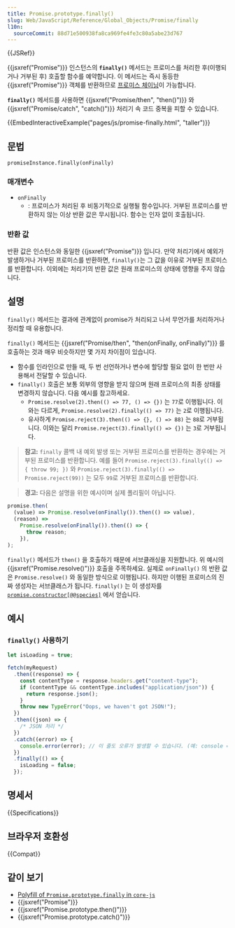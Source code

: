 ```yaml
---
title: Promise.prototype.finally()
slug: Web/JavaScript/Reference/Global_Objects/Promise/finally
l10n:
  sourceCommit: 88d71e500938fa8ca969fe4fe3c80a5abe23d767
---
```


{{JSRef}}

{{jsxref("Promise")}} 인스턴스의 **`finally()`** 메서드는 프로미스를 처리한 후(이행되거나 거부된 후) 호출할 함수를 예약합니다.
이 메서드는 즉시 동등한 {{jsxref("Promise")}} 객체를 반환하므로 [프로미스 체이닝](/ko/docs/Web/JavaScript/Guide/Using_promises#chaining)이 가능합니다.

**`finally()`** 메서드를 사용하면 {{jsxref("Promise/then", "then()")}} 와 {{jsxref("Promise/catch", "catch()")}} 처리기 속 코드 중복을 피할 수 있습니다.

{{EmbedInteractiveExample("pages/js/promise-finally.html", "taller")}}

## 문법

```js-nolint
promiseInstance.finally(onFinally)
```

### 매개변수

- `onFinally`
  - : 프로미스가 처리된 후 비동기적으로 실행될 함수입니다. 거부된 프로미스를 반환하지 않는 이상 반환 값은 무시됩니다. 함수는 인자 없이 호출됩니다.

### 반환 값

반환 값은 인스턴스와 동일한 {{jsxref("Promise")}} 입니다. 만약 처리기에서 예외가 발생하거나 거부된 프로미스를 반환하면, `finally()`는 그 값을 이유로 거부된 프로미스를 반환합니다. 이외에는 처리기의 반환 값은 원래 프로미스의 상태에 영향을 주지 않습니다.

## 설명

`finally()` 메서드는 결과에 관계없이 promise가 처리되고 나서 무언가를 처리하거나 정리할 때 유용합니다.

`finally()` 메서드는 {{jsxref("Promise/then", "then(onFinally, onFinally)")}} 를 호출하는 것과 매우 비슷하지만 몇 가지 차이점이 있습니다.

- 함수를 인라인으로 만들 때, 두 번 선언하거나 변수에 할당할 필요 없이 한 번만 사용해서 전달할 수 있습니다.
- `finally()` 호출은 보통 외부의 영향을 받지 않으며 원래 프로미스의 최종 상태를 변경하지 않습니다. 다음 예시를 참고하세요.
  - `Promise.resolve(2).then(() => 77, () => {})` 는 `77`로 이행됩니다. 이와는 다르게, `Promise.resolve(2).finally(() => 77)` 는 `2`로 이행됩니다.
  - 유사하게 `Promise.reject(3).then(() => {}, () => 88)` 는 `88`로 거부됩니다. 이와는 달리 `Promise.reject(3).finally(() => {})` 는 `3`로 거부됩니다.

> **참고:** `finally` 콜백 내 예외 발생 또는 거부된 프로미스를 반환하는 경우에는 거부된 프로미스를 반환합니다. 예를 들어 `Promise.reject(3).finally(() => { throw 99; })` 와 `Promise.reject(3).finally(() => Promise.reject(99))` 는 모두 `99`로 거부된 프로미스를 반환합니다.

> **경고:** 다음은 설명을 위한 예시이며 실제 폴리필이 아닙니다.

```js
promise.then(
  (value) => Promise.resolve(onFinally()).then(() => value),
  (reason) =>
    Promise.resolve(onFinally()).then(() => {
      throw reason;
    }),
);
```

`finally()` 메서드가 `then()` 을 호출하기 때문에 서브클래싱을 지원합니다. 위 예시의 {{jsxref("Promise.resolve()")}} 호출을 주목하세요. 실제로 `onFinally()` 의 반환 값은 `Promise.resolve()` 와 동일한 방식으로 이행됩니다. 하지만 이행된 프로미스의 진짜 생성자는 서브클래스가 됩니다. `finally()` 는 이 생성자를 [`promise.constructor[@@species]`](/ko/docs/Web/JavaScript/Reference/Global_Objects/Promise/@@species) 에서 얻습니다.

## 예시

### `finally()` 사용하기

```js
let isLoading = true;

fetch(myRequest)
  .then((response) => {
    const contentType = response.headers.get("content-type");
    if (contentType && contentType.includes("application/json")) {
      return response.json();
    }
    throw new TypeError("Oops, we haven't got JSON!");
  })
  .then((json) => {
    /* JSON 처리 */
  })
  .catch((error) => {
    console.error(error); // 이 줄도 오류가 발생할 수 있습니다. (예: console = {})
  })
  .finally(() => {
    isLoading = false;
  });
```

## 명세서

{{Specifications}}

## 브라우저 호환성

{{Compat}}

## 같이 보기

- [Polyfill of `Promise.prototype.finally` in `core-js`](https://github.com/zloirock/core-js#ecmascript-promise)
- {{jsxref("Promise")}}
- {{jsxref("Promise.prototype.then()")}}
- {{jsxref("Promise.prototype.catch()")}}

